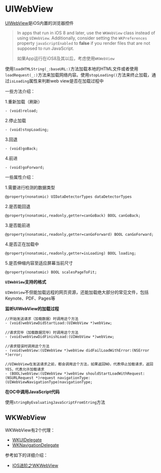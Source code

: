 # UIWebView

[UIWebView][1]是iOS内置的浏览器控件

>In apps that run in iOS 8 and later, use the `WKWebView` class instead of using `UIWebView`. Additionally, consider setting the `WKPreferences` property `javaScriptEnabled` to **false** if you render files that are not supposed to run JavaScript.
>
>如果App运行在iOS8及其以后，考虑使用`WKWebView`


使用`loadHTMLString(_:baseURL:)`方法加载本地的HTML文件或者使用`loadRequest(_:)`方法来加载网络内容。使用`stopLoading()`方法来终止加载，通过`isLoading`属性来判断web view是否在加载过程中

一些方法介绍：

1.重新加载（刷新）

```
- (void)reload;
```

2.停止加载

```
- (void)stopLoading;
```

3.回退

```
- (void)goBack;
```

4.前进

```
- (void)goForward;
```


一些属性介绍：

1.需要进行检测的数据类型

```
@property(nonatomic) UIDataDetectorTypes dataDetectorTypes
```

2.是否能回退

```
@property(nonatomic,readonly,getter=canGoBack) BOOL canGoBack;
```

3.是否能前进

```
@property(nonatomic,readonly,getter=canGoForward) BOOL canGoForward;
```

4.是否正在加载中

```
@property(nonatomic,readonly,getter=isLoading) BOOL loading;
```

5.是否伸缩内容至适应屏幕当前尺寸

```
@property(nonatomic) BOOL scalesPageToFit;
```


**`UIWebView`支持的格式**

`UIWebView`不但能加载远程的网页资源，还能加载绝大部分的常见文件，包括Keynote、PDF、Pages等


**监听UIWebView的加载过程**

```
//开始发送请求（加载数据）时调用这个方法
- (void)webViewDidStartLoad:(UIWebView *)webView;

//请求完毕（加载数据完毕）时调用这个方法
- (void)webViewDidFinishLoad:(UIWebView *)webView;

//请求错误时调用这个方法
- (void)webView:(UIWebView *)webView didFailLoadWithError:(NSError *)error;

//UIWebView在发送请求之前，都会调用这个方法，如果返回NO，代表停止加载请求，返回YES，代表允许加载请求
- (BOOL)webView:(UIWebView *)webView shouldStartLoadWithRequest:(NSURLRequest *)request navigationType:(UIWebViewNavigationType)navigationType;

```



**在OC中调用JavaScript代码**

使用`stringByEvaluatingJavaScriptFromString`方法



## WKWebView

WKWebView有2个代理：

+ [WKUIDelegate][2]
+ [WKNavigationDelegate][3]

参考如下的详细介绍：

+ [IOS进阶之WKWebView](https://www.jianshu.com/p/4fa8c4eb1316)



















[1]: https://developer.apple.com/documentation/uikit/uiwebview "UIWebView"
[2]: https://developer.apple.com/documentation/webkit/wkuidelegate "WKUIDelegate"
[3]: https://developer.apple.com/documentation/webkit/wknavigationdelegate "WKNavigationDelegate"